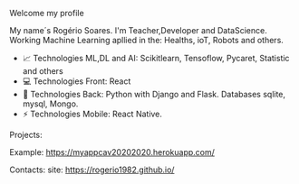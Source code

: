 Welcome my profile

My name´s Rogério Soares. I'm Teacher,Developer and DataScience. Working Machine Learning apllied in the: Healths, ioT, Robots and others.

- 📈 Technologies ML,DL and AI: Scikitlearn, Tensoflow, Pycaret, Statistic and others
- 💻 Technologies Front: React
- 📕 Technologies Back: Python with Django and Flask. Databases sqlite, mysql, Mongo.
- ⚡ Technologies Mobile: React Native.

Projects: 

Example: https://myappcav20202020.herokuapp.com/

Contacts:
site: https://rogerio1982.github.io/
